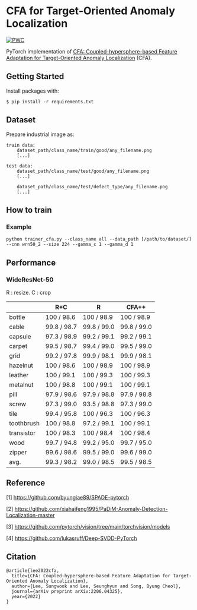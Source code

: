 # CFA for Target-Oriented Anomaly Localization

[![PWC](https://img.shields.io/endpoint.svg?url=https://paperswithcode.com/badge/cfa-coupled-hypersphere-based-feature/anomaly-detection-on-mvtec-ad)](https://paperswithcode.com/sota/anomaly-detection-on-mvtec-ad?p=cfa-coupled-hypersphere-based-feature)

PyTorch implementation of [CFA: Coupled-hypersphere-based Feature Adaptation for Target-Oriented Anomaly Localization](https://arxiv.org/abs/2206.04325) (CFA).

## Getting Started

Install packages with:

```
$ pip install -r requirements.txt
```

## Dataset 

Prepare industrial image as:

``` 
train data:
    dataset_path/class_name/train/good/any_filename.png
    [...]

test data:
    dataset_path/class_name/test/good/any_filename.png
    [...]

    dataset_path/class_name/test/defect_type/any_filename.png
    [...]
``` 

## How to train

### Example
```
python trainer_cfa.py --class_name all --data_path [/path/to/dataset/] --cnn wrn50_2 --size 224 --gamma_c 1 --gamma_d 1
```

## Performance 
### WideResNet-50
R : resize. 
C : crop

|            |     R+C     |      R      |     CFA++
|------------|-------------|-------------|------------
| bottle     | 100  / 98.6 | 100  / 98.9 | 100  / 98.9
| cable      | 99.8 / 98.7 | 99.8 / 99.0 | 99.8 / 99.0
| capsule    | 97.3 / 98.9 | 99.2 / 99.1 | 99.2 / 99.1
| carpet     | 99.5 / 98.7 | 99.4 / 99.0 | 99.5 / 99.0 
| grid       | 99.2 / 97.8 | 99.9 / 98.1 | 99.9 / 98.1
| hazelnut   | 100  / 98.6 | 100  / 98.9 | 100  / 98.9
| leather    | 100  / 99.1 | 100  / 99.3 | 100  / 99.3
| metalnut   | 100  / 98.8 | 100  / 99.1 | 100  / 99.1
| pill       | 97.9 / 98.6 | 97.9 / 98.8 | 97.9 / 98.8
| screw      | 97.3 / 99.0 | 93.5 / 98.8 | 97.3 / 99.0
| tile       | 99.4 / 95.8 | 100  / 96.3 | 100  / 96.3
| toothbrush | 100  / 98.8 | 97.2 / 99.1 | 100  / 99.1
| transistor | 100  / 98.3 | 100  / 98.4 | 100  / 98.4
| wood       | 99.7 / 94.8 | 99.2 / 95.0 | 99.7 / 95.0
| zipper     | 99.6 / 98.6 | 99.5 / 99.0 | 99.6 / 99.0
| avg.       | 99.3 / 98.2 | 99.0 / 98.5 | 99.5 / 98.5


## Reference
[1] https://github.com/byungjae89/SPADE-pytorch

[2] https://github.com/xiahaifeng1995/PaDiM-Anomaly-Detection-Localization-master

[3] https://github.com/pytorch/vision/tree/main/torchvision/models

[4] https://github.com/lukasruff/Deep-SVDD-PyTorch


## Citation

```
@article{lee2022cfa,
  title={CFA: Coupled-hypersphere-based Feature Adaptation for Target-Oriented Anomaly Localization},
  author={Lee, Sungwook and Lee, Seunghyun and Song, Byung Cheol},
  journal={arXiv preprint arXiv:2206.04325},
  year={2022}
}
```
